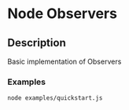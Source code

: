 # Node Observers

## Description

Basic implementation of Observers

### Examples

```
node examples/quickstart.js
```
